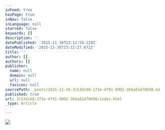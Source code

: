 ```yaml
---
inFeed: true
hasPage: true
inNav: false
inLanguage: null
starred: false
keywords: []
description: ''
datePublished: '2015-11-30T23:12:59.229Z'
dateModified: '2015-11-30T23:12:27.672Z'
title: ''
author: []
authors: []
publisher:
  name: null
  domain: null
  url: null
  favicon: null
sourcePath: _posts/2015-11-30-3c53dc68-173e-4f91-9902-366a81470698.md
published: true
url: 3c53dc68-173e-4f91-9902-366a81470698/index.html
_type: Article

---
```

![](https://the-grid-user-content.s3-us-west-2.amazonaws.com/8dde3037-9146-470e-8495-6f864132f0de.jpg)